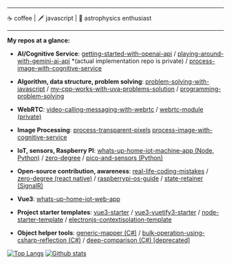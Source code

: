 <!--
**TareqNewazShahriar/TareqNewazShahriar** is a ✨ _special_ ✨ repository because its `README.md` (this file) appears on your GitHub profile.
-->
------

☕ coffee | 🗡️ javascript | 💫 astrophysics enthusiast

-------

 **My repos at a glance:**

* **AI/Cognitive Service**:
[getting-started-with-openai-api](https://github.com/TareqNewazShahriar/getting-started-with-openai)
/ [playing-around-with-gemini-ai-api](https://github.com/TareqNewazShahriar/playing-around-with-gemini-ai-api) *(actual implementation repo is private)
/ [process-image-with-cognitive-service](https://github.com/TareqNewazShahriar/process-image-with-cognitive-service)

* **Algorithm, data structure, problem solving**: 
[problem-solving-with-javascript](https://github.com/TareqNewazShahriar/problem-solving-with-javascript) 
/ [my-cpp-works-with-uva-problems-solution](https://github.com/TareqNewazShahriar/my-cpp-works-with-uva-problems-solution)
/ [programming-problem-solving](https://github.com/TareqNewazShahriar/programming-problem-solving)

* **WebRTC**:
[video-calling-messaging-with-webrtc](https://github.com/TareqNewazShahriar/video-calling-messaging-with-webrtc)
/ [webrtc-module (private)](https://github.com/TareqNewazShahriar/webrtc-module)

* **Image Processing**: [process-transparent-pixels](https://github.com/TareqNewazShahriar/process-transparent-pixels) [process-image-with-cognitive-service](https://github.com/TareqNewazShahriar/process-image-with-cognitive-service)

* **IoT, sensors, Raspberry PI**: 
[whats-up-home-iot-machine-app (Node, Python)](https://github.com/TareqNewazShahriar/whats-up-home-iot-machine-app)
/ [zero-degree](https://github.com/TareqNewazShahriar/zero-degree) 
/ [pico-and-sensors (Python)](https://github.com/TareqNewazShahriar/pico-and-sensors)

* **Open-source contribution, awareness**:
[real-life-coding-mistakes](https://github.com/TareqNewazShahriar/real-life-coding-mistakes)
/ [zero-degree (react native)](https://github.com/TareqNewazShahriar/zero-degree)
/ [raspberrypi-os-guide](https://github.com/TareqNewazShahriar/raspberrypi-os-guide)
/ [state-retainer (SignalR)](https://github.com/TareqNewazShahriar/state-retainer)

* **Vue3**:
[whats-up-home-iot-web-app](https://github.com/TareqNewazShahriar/whats-up-home-iot-web-app)

* **Project starter templates**: [vue3-starter](https://github.com/TareqNewazShahriar/vue3-starter)
/ [vue3-vuetify3-starter](https://github.com/TareqNewazShahriar/vue3-vuetify3-starter)
/ [node-starter-template](https://github.com/TareqNewazShahriar/node-starter-template)
/ [electronjs-contextisolation-template](https://github.com/TareqNewazShahriar/electronjs-contextisolation-template)

* **Object helper tools**: 
[generic-mapper (C#)](https://github.com/TareqNewazShahriar/generic-mapper)
/ [bulk-operation-using-csharp-reflection (C#)](https://github.com/TareqNewazShahriar/bulk-operation-using-csharp-reflection)
/ [deep-comparison (C#) [deprecated]](https://github.com/TareqNewazShahriar/deep-comparison)

[![Top Langs](https://github-readme-stats.vercel.app/api/top-langs/?username=TareqNewazShahriar&layout=compact)](https://github.com/anuraghazra/github-readme-stats)
[![Github stats](https://github-readme-stats.vercel.app/api?username=TareqNewazShahriar)](https://github.com/anuraghazra/github-readme-stats)
<!-- ![visitors](https://visitor-badge.laobi.icu/badge?page_id=TareqNewazShahriar) -->

